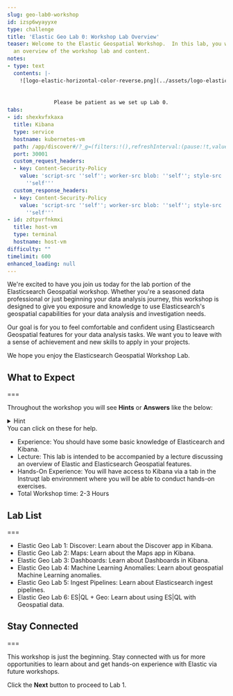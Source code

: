 ```yaml
---
slug: geo-lab0-workshop
id: izsp6wyayyxe
type: challenge
title: 'Elastic Geo Lab 0: Workshop Lab Overview'
teaser: Welcome to the Elastic Geospatial Workshop.  In this lab, you will receive
  an overview of the workshop lab and content.
notes:
- type: text
  contents: |-
    ![logo-elastic-horizontal-color-reverse.png](../assets/logo-elastic-horizontal-color-reverse.png)


               Please be patient as we set up Lab 0.
tabs:
- id: shexkvfxkaxa
  title: Kibana
  type: service
  hostname: kubernetes-vm
  path: /app/discover#/?_g=(filters:!(),refreshInterval:(pause:!t,value:60000),time:(from:now-24h%2Fh,to:now))
  port: 30001
  custom_request_headers:
  - key: Content-Security-Policy
    value: 'script-src ''self''; worker-src blob: ''self''; style-src ''unsafe-inline''
      ''self'''
  custom_response_headers:
  - key: Content-Security-Policy
    value: 'script-src ''self''; worker-src blob: ''self''; style-src ''unsafe-inline''
      ''self'''
- id: zdtpvrfnkmxi
  title: host-vm
  type: terminal
  hostname: host-vm
difficulty: ""
timelimit: 600
enhanced_loading: null
---
```

We're excited to have you join us today for the lab portion of the Elasticsearch Geospatial workshop. Whether you're a seasoned data professional or just beginning your data analysis journey, this workshop is designed to give you exposure and knowledge to use Elasticsearch's geospatial capabilities for your data analysis and investigation needs.

Our goal is for you to feel comfortable and confident using Elasticsearch Geospatial features for your data analysis tasks. We want you to leave with a sense of achievement and new skills to apply in your projects.

We hope you enjoy the Elasticsearch Geospatial Workshop Lab.

## What to Expect
===

Throughout the workshop you will see **Hints** or **Answers** like the below:
<details>
	<summary>Hint</summary>
<img src="../assets/switch-s.png" alt="Devtools switch" />
</details>
You can click on these for help.

- Experience: You should have some basic knowledge of Elasticearch and Kibana.
- Lecture: This lab is intended to be accompanied by a lecture discussing an overview of Elastic and Elasticsearch Geospatial features.
- Hands-On Experience: You will have access to Kibana via a tab in the Instruqt lab environment where you will be able to conduct hands-on exercises.
- Total Workshop time: 2-3 Hours

## Lab  List
===

- Elastic Geo Lab 1: Discover: Learn about the Discover app in Kibana.
- Elastic Geo Lab 2: Maps: Learn about the Maps app in Kibana.
- Elastic Geo Lab 3: Dashboards: Learn about Dashboards in Kibana.
- Elastic Geo Lab 4: Machine Learning Anomalies: Learn about geospatial Machine Learning anomalies.
- Elastic Geo Lab 5: Ingest Pipelines:  Learn about Elasticsearch ingest pipelines.
- Elastic Geo Lab 6: ES|QL + Geo: Learn about using ES|QL with Geospatial data.

## Stay Connected
===

This workshop is just the beginning. Stay connected with us for more opportunities to learn about and get hands-on experience with Elastic via future workshops.

Click the **Next** button to proceed to Lab 1.